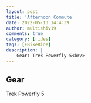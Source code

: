 ```yaml
---
layout: post
title: 'Afternoon Commute'
date: 2022-05-13 14:4:39
author: multishiv19
comments: true
category: [rides]
tags: [EBikeRide]
description: |
    Gear: Trek Powerfly 5<br/>
---
```


## Gear
Trek Powerfly 5



<div width='100%' class='strava-embed-placeholder' data-embed-type='activity' data-embed-id='7133491489'></div>
<script src='https://strava-embeds.com/embed.js'></script>
